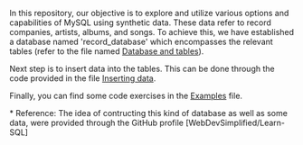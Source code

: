 <p>In this repository, our objective is to explore and utilize various options and capabilities of MySQL using synthetic data. 
These data refer to record companies, artists, albums, and songs. To achieve this, we have established a database named 'record_database'
which encompasses the relevant tables (refer to the file named <a href -"https://github.com/VasilisPappas/SQL/blob/main/Database%20and%20tables"> Database and tables</a>).</p>
<p>Next step is to insert data into the tables. This can be done through the code provided in the file <a href -"https://github.com/VasilisPappas/SQL/blob/main/Inserting%20data"> Inserting data</a>.</p>
<p>Finally, you can find some code exercises in the  <a href -"https://github.com/VasilisPappas/SQL/blob/main/Examples.md"> Examples</a> file.</p>

<p></p>
<p>* Reference:
The idea of contructing this kind of database as well as some data, were provided through the GitHub profile [WebDevSimplified/Learn-SQL]
</p>
